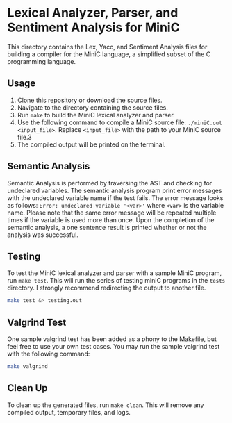# Lexical Analyzer, Parser, and Sentiment Analysis for MiniC

This directory contains the Lex, Yacc, and Sentiment Analysis files for building a compiler for the MiniC language, a simplified subset of the C programming language. 

## Usage

1. Clone this repository or download the source files.
2. Navigate to the directory containing the source files.
3. Run `make` to build the MiniC lexical analyzer and parser.
4. Use the following command to compile a MiniC source file: `./miniC.out <input_file>`. Replace `<input_file>` with the path to your MiniC source file.3
5. The compiled output will be printed on the terminal.

## Semantic Analysis

Semantic Analysis is performed by traversing the AST and checking for undeclared variables. The semantic analysis program print error messages with the undeclared variable name if the test fails. The error message looks as follows: `Error: undeclared variable '<var>'` where `<var>` is the variable name. Please note that the same error message will be repeated multiple times if the variable is used more than once. Upon the completion of the semantic analysis, a one sentence result is printed whether or not the analysis was successful. 

## Testing

To test the MiniC lexical analyzer and parser with a sample MiniC program, run `make test`. This will run the series of testing miniC programs in the `tests` directory. I strongly recommend redirecting the output to another file.
```bash
make test &> testing.out
```

## Valgrind Test

One sample valgrind test has been added as a phony to the Makefile, but feel free to use your own test cases. You may run the sample valgrind test with the following command:
```bash
make valgrind
```

## Clean Up

To clean up the generated files, run `make clean`. This will remove any compiled output, temporary files, and logs.